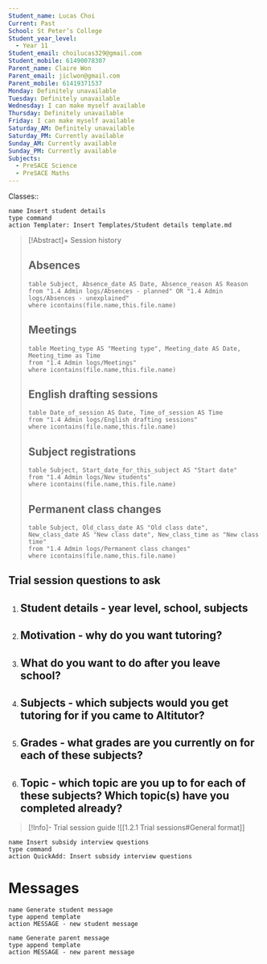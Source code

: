 ```yaml
---
Student_name: Lucas Choi
Current: Past
School: St Peter’s College
Student_year_level:
  - Year 11
Student_email: choilucas329@gmail.com
Student_mobile: 61490078307
Parent_name: Claire Won
Parent_email: jiclwon@gmail.com
Parent_mobile: 61419371537
Monday: Definitely unavailable
Tuesday: Definitely unavailable
Wednesday: I can make myself available
Thursday: Definitely unavailable
Friday: I can make myself available
Saturday_AM: Definitely unavailable
Saturday_PM: Currently available
Sunday_AM: Currently available
Sunday_PM: Currently available
Subjects:
  - PreSACE Science
  - PreSACE Maths
---
```

Classes:: 
```button
name Insert student details
type command
action Templater: Insert Templates/Student details template.md
```

> [!Abstract]+ Session history
> ## Absences
> ```dataview
> table Subject, Absence_date AS Date, Absence_reason AS Reason
> from "1.4 Admin logs/Absences - planned" OR "1.4 Admin logs/Absences - unexplained"
> where icontains(file.name,this.file.name)
> ```
> 
> ## Meetings
> ```dataview
> table Meeting_type AS "Meeting type", Meeting_date AS Date, Meeting_time as Time
> from "1.4 Admin logs/Meetings" 
> where icontains(file.name,this.file.name)
> ```
> 
> ## English drafting sessions
> ```dataview
> table Date_of_session AS Date, Time_of_session AS Time
> from "1.4 Admin logs/English drafting sessions"
> where icontains(file.name,this.file.name)
> ```
> 
> ## Subject registrations
> ```dataview
> table Subject, Start_date_for_this_subject AS "Start date"
> from "1.4 Admin logs/New students"
> where icontains(file.name,this.file.name)
> ```
> 
> ## Permanent class changes
> ```dataview
> table Subject, Old_class_date AS "Old class date", New_class_date AS "New class date", New_class_time as "New class time"
> from "1.4 Admin logs/Permanent class changes"
> where icontains(file.name,this.file.name)
> 


## Trial session questions to ask
1. **Student details** - year level, school, subjects 
	- 
2. **Motivation** - why do you want tutoring?
	- 
3.  What do you want to do after you leave school?
	- 
4. **Subjects** - which subjects would you get tutoring for if you came to Altitutor?
	- 
5. **Grades** - what grades are you currently on for each of these subjects?
	- 
6.  **Topic** - which topic are you up to for each of these subjects? Which topic(s) have you completed already?
	- 

> [!Info]- Trial session guide
![[1.2.1 Trial sessions#General format]]

```button
name Insert subsidy interview questions
type command
action QuickAdd: Insert subsidy interview questions
```



# Messages
```button
name Generate student message
type append template
action MESSAGE - new student message
```



```button
name Generate parent message
type append template
action MESSAGE - new parent message
```

